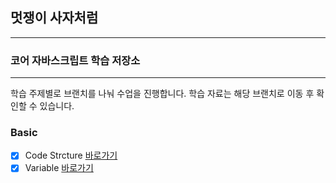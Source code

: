 ## 멋쟁이 사자처럼

---

### 코어 자바스크립트 학습 저장소

---

학습 주제별로 브랜치를 나눠 수업을 진행합니다.
학습 자료는 해당 브랜치로 이동 후 확인할 수 있습니다.

### Basic

- [x] Code Strcture [바로가기](https://github.com/kongsh/core_js/blob/01.core/client/chapter/core/01.codeStructure.js)
- [x] Variable [바로가기](https://github.com/kongsh/core_js/blob/01.core/client/chapter/core/02.variable.js)
